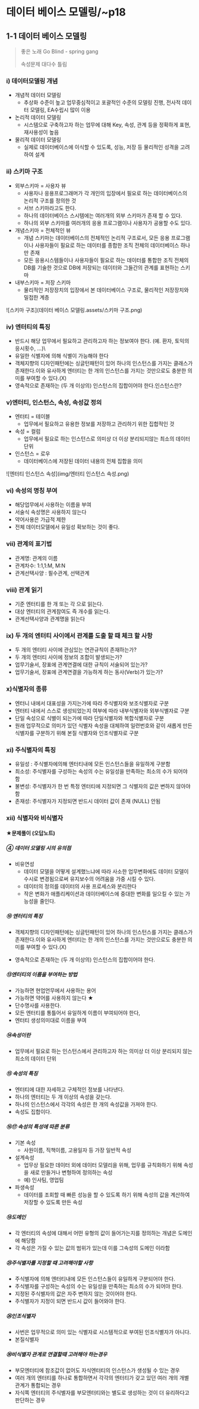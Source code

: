 # 데이터 베이스 모델링/~p18

## 1-1 데이터 베이스 모델링

> 좋은 노래 Go Blind - spring gang
>
> 속성문제 대다수 틀림

### i) 데이터모델링 개념

- 개념적 데이터 모델링
  - 추상화 수준이 높고 업무중심적이고 포괄적인 수준의 모델링 진행, 전사적 데이터 모델링, EA수립시 많이 이용
- 논리적 데이터 모델링
  - 시스템으로 구축하고자 하는 업무에 대해 Key, 속성, 관계 등을 정확하게 표현, 재사용성이 높음
- 물리적 데이터 모델링
  - 실제로 데이터베이스에 이식할 수 있도록, 성능, 저장 등 물리적인 성격을 고려하여 설계

### ii) 스키마 구조

- 외부스키마 = 사용자 뷰
  - 사용자나 응용프로그래머가 각 개인의 입장에서 필요로 하는 데이터베이스의 논리적 구조를 정의한 것
  - 서브 스키마라고도 한다.
  - 하나의 데이터베이스 스시템에는 여러개의 외부 스키마가 존재 할 수 있다.
  - 하나의 외부 스키마를 여러개의 응용 프로그램이나 사용자가 공용할 수도 있다.
- 개념스키마 = 전체적인 뷰
  - 개념 스키마는 데이터베이스의 전체적인 논리적 구조로서, 모든 응용 프로그램이나 사용자들이 필요로 하는 데이터를 종합한 조직 전체의 데이터베이스 하나만 존재
  - 모든 응용시스템들이나 사용자들이 필요로 하는 데이터를 통합한 조직 전체의 DB를 기술한 것으로 DB에 저장되는 데이터와 그들간의 관계를 표현하는 스키마
- 내부스키마 = 저장 스키마
  - 물리적인 저장장치의 입장에서 본 데이터베이스 구조로, 물리적인 저장장치와 밀접한 계층

![스키마 구조](데이터 베이스 모델링.assets/스키마 구조.png)

### iv) 엔터티의 특징

- 반드시 해당 업무에서 필요하고 관리하고자 하는 정보여야 한다. (예. 환자, 토익의 응시횟수, ...)\
- 유일한 식별자에 의해 식별이 가능해야 한다
- 객체지향의 디자인패턴에는 싱글턴패턴이 있어 하나의 인스턴스를 가지는 클래스가 존재한다.이와 유사하게 엔터티는 한 개의 인스턴스를 가지는 것만으로도 충분한 의미를 부여할 수 있다.(X)
- 영속적으로 존재하는 (두 개 이상의) 인스턴스의 집합이어야 한다.인스턴스란?

### v)엔터티, 인스턴스, 속성, 속성값 정의

- 엔터티 = 테이블
  - 업무에서 필요하고 유용한 정보를 저장하고 관리하기 위한 집합적인 것
- 속성 = 컬럼
  - 업무에서 필요로 하는 인스턴스로 의미상 더 이상 분리되지않는 최소의 데이터 단위
- 인스턴스 = 로우
  - 데이터베이스에 저장된 데이터 내용의 전체 집합을 의미

![엔터티 인스턴스 속성](img/엔터티 인스턴스 속성.png)

### vi) 속성의 명칭 부여

- 해당업무에서 사용하는 이름을 부여
- 서술식 속성명은 사용하지 않는다
- 약어사용은 가급적 제한
- 전체 데이터모델에서 유일성 확보하는 것이 좋다.

### vii) 관계의 표기법

- 관계명: 관계의 이름
- 관계차수: 1:1,1:M, M:N
- 관계선택사양 : 필수관계, 선택관계

### viii) 관계 읽기

- 기준 엔터티를 한 개 또는 각 으로 읽는다.
- 대상 엔터티의 관계참여도 즉 개수를 읽는다.
- 관계선택사양과 관계명을 읽는다

### ix) 두 개의 엔터티 사이에서 관계를 도출 할 때 체크 할 사항

- 두 개의 엔터티 사이에 관심있는 연관규칙이 존재하는가?
- 두 개의 엔터티 사이에 정보의 조합이 발생되는가?
- 업무기술서, 장표에 관계연결에 대한 규칙이 서술되어 있는가?
- 업무기술서, 장표에 관계연결을 가능하게 하는 동사(Verb)가 있는가?

### x)식별자의 종류

- 엔터니 내에서 대표성을 가지는가에 따라 주식별자와 보조식별자로 구분
- 엔터티 내에서 스스로 생성되었는지 여부에 따라 내부식별자와 외부식별자로 구분
- 단일 속성으로 식별이 되는가에 따라 단일식별자와 복합식별자로 구분
- 원래 업무적으로 의미가 있던 식별자 속성을 대체하여 일련번호와 같이 새롭게 만든 식별자를 구분하기 위해 본질 식별자와 인조식별자로 구분

### xi) 주식별자의 특징

- 유일성 : 주식별자에의해 엔터티내에 모든 인스턴스들을 유일하게 구분함
- 최소성: 주식별자를 구성하는 속성의 수는 유일성을 만족하는 최소의 수가 되어야 함
- 불변성: 주식별자가 한 번 특정 엔터티에 지정되면 그 식별자의 값은 변하지 않아야 함
- 존재성: 주식별자가 지정되면 반드시 데이터 값이 존재 (NULL) 안됨

### xii) 식별자와 비식별자




#### ★문제풀이 (오답노트)

##### ④ 데이터 모델링 시의 유의점

- 비유연성
  - 데이터 모델을 어떻게 설계했느냐에 따라 사소한 업무변화에도 데이터 모델이 수시로 변경됨으로써 유지보수의 어려움을 가중 시킬 수 있다.
  - 데이터의 정의를 데이터의 사용 프로세스와 분리한다
  - 작은 변화가 애플리케이션과 데이터베이스에 중대한 변화를 일으킬 수 있는 가능성을 줄인다.

##### ⑩ 엔터티의 특징

- 객체지향의 디자인패턴에는 싱글턴패턴이 있어 하나의 인스턴스를 가지는 클래스가 존재한다.이와 유사하게 엔터티는 한 개의 인스턴스를 가지는 것만으로도 충분한 의미를 부여할 수 있다.(X)

- 영속적으로 존재하는 (두 개 이상의) 인스턴스의 집합이어야 한다.

##### ⑬엔터티의 이름을 부여하는 방법

- 가능하면 현업언무에서 사용하는 용어
- 가능하면 약어를 사용하지 않는다 ★
- 단수명사를 사용한다.
- 모든 엔터티를 통틀어서 유일하게 이름이 부여되어야 한다,
- 엔터티 생성의미대로 이름을 부여

##### ⑭속성이란

- 업무에서 필요로 하는 인스턴스에서 관리하고자 하는 의미상 더 이상 분리되지 않는 최소의 데이터 단위

##### ⑮ 속성의 특징

- 엔터티에 대한 자세하고 구체적인 정보를 나타낸다.
- 하나의 엔터티는 두 개 이상의 속성을 갖는다.
- 하나의 인스턴스에서 각각의 속성은 한 개의 속성값을 가져야 한다.
- 속성도 집합이다.

##### ⑯⑰ 속성의 특성에 따른 분류

- 기본 속성
  - 사원이름, 직책이름, 고용일자 등 가장 일반적 속성
- 설계속성
  - 업무상 필요한 데이터 외에 데이터 모델리을 위해, 업무를 규칙화하기 위해 속성을 새로 만들거나 변형하여 정의하는 속성
  - 예) 인사팀, 영업팀
- 파생속성
  - 데이터를 조회할 때 빠른 성능을 할 수 있도록 하기 위해 속성의 값을 계산하여 저장할 수 있도록 만든 속성

##### ⑱도메인

- 각 엔터티의 속성에 대해서 어떤 유형의 값이 들어가는지를 정의하는 개념은 도메인에 해당함
- 각 속성은 가질 수 있는 값의 범위가 있는데 이를 그속성의 도메인 이라함

##### ㉕주식별자를 지정할 때 고려해야할 사항

- 주식별자에 의해 엔터티내에 모든 인스턴스들이 유일하게 구분되어야 한다.
- 주식별자를 구성하는 속성의 수는 유일성을 만족하는 최소의 수가 되어야 한다.
- 지정된 주식별자의 값은 자주 변하지 않는 것이어야 한다.
- 주식별자가 지정이 되면 반드시 값이 들어와야 한다.

##### ㉖인조식별자

- 사번은 업무적으로 의미 있는 식별자로 시스템적으로 부여된 인조식별자가 아니다.
- 본질식별자

##### ㉚비식별자 관계로 연결할때 고려해야 하는경우

- 부모엔터티에 참조값이 없어도 자식엔터티의 인스턴스가 생성될 수 있는 경우
- 여러 개의 엔터티를 하나로 통합하면서 각각의 엔터티가 갖고 있던 여러 개의 개별 관계가 통합되는 경우
- 자식쪽 엔터티의 주식별자를 부모엔터티와는 별도로 생성하는 것이 더 유리하다고 판단하는 경우